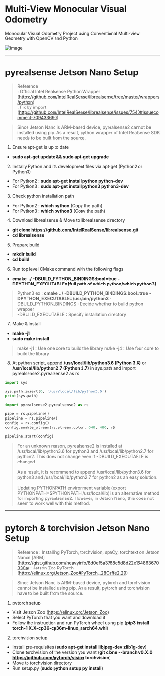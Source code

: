 # Multi-View Monocular Visual Odometry
Monocular Visual Odometry Project using Conventional Multi-view Geometry with OpenCV and Python

![image](https://user-images.githubusercontent.com/10843389/99901585-f5aaf500-2cfa-11eb-8ce5-09619be7722c.png)

-----------

# pyrealsense Jetson Nano Setup
>Reference <br>
>: Official Intel Realsense Python Wrapper (https://github.com/IntelRealSense/librealsense/tree/master/wrappers/python) <br>
>: Fix by import (https://github.com/IntelRealSense/librealsense/issues/7540#issuecomment-709433690)

>Since Jetson Nano is ARM-based device, pyrealsense2 cannot be installed using pip. As a result, python wrapper of Intel Realsense SDK needs to be built from the source.

1. Ensure apt-get is up to date
- **sudo apt-get update && sudo apt-get upgrade**

2. Instally Python and its development files via apt-get (Python2 or Python3)
- For Python2 : **sudo apt-get install python python-dev**
- For Python3 : **sudo apt-get install python3 python3-dev**

3. Check python installation path
- For Python2 : **which python** (Copy the path)
- For Python3 : **which python3** (Copy the path)

4. Download librealsense & Move to librealsense directory
- **git clone https://github.com/IntelRealSense/librealsense.git**
- **cd librealsense**

5. Prepare build
- **mkdir build**
- **cd build**

6. Run top level CMake command with the following flags
- **cmake ../ -DBUILD_PYTHON_BINDINGS:bool=true -DPYTHON_EXECUTABLE=[full path of which python/which python3]**
> Python3 ex : **cmake ../ -DBUILD_PYTHON_BINDINGS:bool=true -DPYTHON_EXECUTABLE=/usr/bin/python3** 
> -DBUILD_PYTHON_BINDINGS : Decide whether to build python wrapper <br>
> -DBUILD_EXECUTABLE : Specify installation directory <br>

7. Make & Install
- **make -j1**
- **sudo make install**
> make -j1 : Use one core to build the library
> make -j4 : Use four core to build the library

8. At python script, append **/usr/local/lib/python3.6 (Python 3.6)** or **/usr/local/lib/python2.7 (Python 2.7)** in sys.path and import pyrealsense2.pyrealsense2 as rs

```python
import sys

sys.path.insert(0, '/usr/local/lib/python3.6')
print(sys.path)

import pyrealsense2.pyrealsense2 as rs

pipe = rs.pipeline()
pipeline = rs.pipeline()
config = rs.config()
config.enable_stream(rs.stream.color, 640, 480, r$

pipeline.start(config)
```

> For an unknown reason, pyrealsense2 is installed at /usr/local/lib/python3.6 for python3 and /usr/local/lib/python2.7 for python2. This does not change even if -DBUILD_EXECUTABLE is changed. <br><br>
> As a result, it is recommend to append /usr/local/lib/python3.6 for python3 and /usr/local/lib/python2.7 for python2 as an easy solution. <br><br>
> Updating PYTHONPATH environment variable (export PYTHONPATH=$PYTHONPATH:/usr/local/lib) is an alternative method for importing pyrealsense2. However, in Jetson Nano, this does not seem to work well with this method. <br>

-----------

# pytorch & torchvision Jetson Nano Setup
> Reference
> : Installing PyTorch, torchvision, spaCy, torchtext on Jetson Nanon [ARM] (https://gist.github.com/heavyinfo/8d0ef5a3768c5d8d22e164863670330a)
> : Jetson Zoo PyTorch (https://elinux.org/Jetson_Zoo#PyTorch_.28Caffe2.29)

> Since Jetson Nano is ARM-based device, pytorch and torchvision cannot be installed using pip. As a result, pytorch and torchvision have to be built from the source.

1. pytorch setup
- Visit Jetson Zoo (https://elinux.org/Jetson_Zoo)
- Select PyTorch that you want and download it
- Follow the instruction and run PyTorch wheel using pip (**pip3 install torch-1.X.X-cp36-cp36m-linux_aarch64.whl**)

2. torchvision setup
- Install pre-requisites (**sudo apt-get install libjpeg-dev zlib1g-dev**)
- Clone torchvision of the version you want (**git clone --branch v0.X.0 https://github.com/pytorch/vision torchvision**)
- Move to torchvision directory
- Run setup.py (**sudo python setup.py install**)
